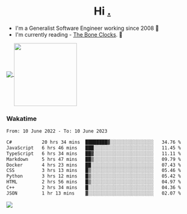 <h1 align="center">Hi <a href="https://www.hackerrank.com/erasmosaraujo">.</a></h1>
 
- I'm a Generalist Software Engineer working  since 2008 🚀
- I'm currently reading - <a href="https://www.amazon.ca/Bone-Clocks-David-Mitchell/dp/0340921625">The Bone Clocks</a>. 📘
  
<p align="left">
  <a href="https://github.com/erasmosoares/github-readme-stats">
    <img
      align="center"
      src="https://github-readme-stats.vercel.app/api/top-langs/?username=erasmosoares&theme=radical&layout=compact"
    />
  </a>
  <a href="https://github.com/erasmosoares/github-readme-stats">
    <img
      align="center"
      height="165"
      src="https://github-readme-stats.vercel.app/api?username=erasmosoares&theme=radical&count_private=true&show_icons=true&custom_title=Github%20Status&hide=issues"
    />
  </a>
</p>

<!--
 ### Repo 
 
<p align="left">
 <a href="https://github.com/erasmosoares/github-readme-stats">
    <img
      align="center"
      height="165"
      src="https://github-readme-stats.vercel.app/api/pin?username=erasmosoares&repo=sample-node&title_color=fff&icon_color=f9f9f9&text_color=9f9f9f&bg_color=151515"
    />
  </a>
  <a href="https://github.com/erasmosoares/github-readme-stats">
    <img
      align="center"
      height="165"
      src="https://github-readme-stats.vercel.app/api/pin?username=erasmosoares&repo=sample-node&title_color=fff&icon_color=f9f9f9&text_color=9f9f9f&bg_color=151515"
    />
  </a>
</p>
-->

 ### Wakatime 

<!--START_SECTION:waka-->

```txt
From: 10 June 2022 - To: 10 June 2023

C#           20 hrs 34 mins  ████████▓░░░░░░░░░░░░░░░░   34.76 %
JavaScript   6 hrs 46 mins   ███░░░░░░░░░░░░░░░░░░░░░░   11.45 %
TypeScript   6 hrs 34 mins   ██▓░░░░░░░░░░░░░░░░░░░░░░   11.11 %
Markdown     5 hrs 47 mins   ██▒░░░░░░░░░░░░░░░░░░░░░░   09.79 %
Docker       4 hrs 23 mins   ██░░░░░░░░░░░░░░░░░░░░░░░   07.43 %
CSS          3 hrs 13 mins   █▒░░░░░░░░░░░░░░░░░░░░░░░   05.46 %
Python       3 hrs 12 mins   █▒░░░░░░░░░░░░░░░░░░░░░░░   05.42 %
HTML         2 hrs 56 mins   █▒░░░░░░░░░░░░░░░░░░░░░░░   04.97 %
C++          2 hrs 34 mins   █░░░░░░░░░░░░░░░░░░░░░░░░   04.36 %
JSON         1 hr 13 mins    ▓░░░░░░░░░░░░░░░░░░░░░░░░   02.07 %
```

<!--END_SECTION:waka-->

![](https://komarev.com/ghpvc/?username=erasmosoares&color=brightgreen)
